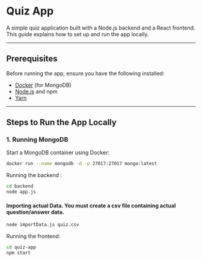 # Quiz App

A simple quiz application built with a Node.js backend and a React frontend. This guide explains how to set up and run the app locally.

---

## Prerequisites
Before running the app, ensure you have the following installed:
- [Docker](https://www.docker.com/) (for MongoDB)
- [Node.js](https://nodejs.org/) and npm
- [Yarn](https://yarnpkg.com/)

---

## Steps to Run the App Locally

### 1. Running MongoDB
Start a MongoDB container using Docker:
```bash
docker run --name mongodb -d -p 27017:27017 mongo:latest
```
Running the backend : 
```bash
cd backend
node app.js
```

#### Importing actual Data. You must create a csv file containing actual question/answer data.
```bash
node importData.js quiz.csv
```

Running the frontend:
```bash
cd quiz-app
npm start
```
